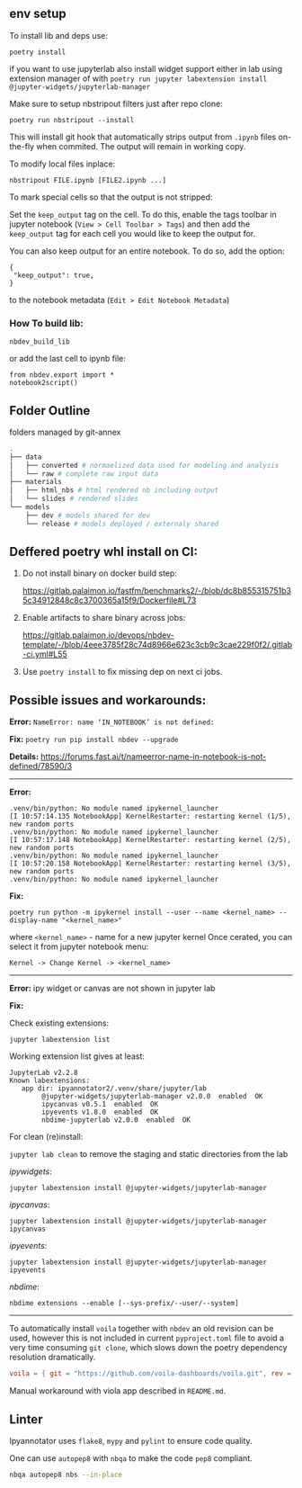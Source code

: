 ## env setup


To install lib and deps use:

`poetry install`

if you want to use jupyterlab also install widget support either in lab
using extension manager of with
`poetry run jupyter labextension install @jupyter-widgets/jupyterlab-manager`

Make sure to setup nbstripout filters just after repo clone:
 
```
poetry run nbstripout --install
```

This will install git hook that automatically strips output from `.ipynb` files
on-the-fly when commited. The output will remain in working copy.

To modify local files inplace: 

```
nbstripout FILE.ipynb [FILE2.ipynb ...]
```

To mark special cells so that the output is not stripped:

Set the `keep_output` tag on the cell. 
To do this, enable the tags toolbar in jupyter notebook (`View > Cell Toolbar > Tags`) and then add the `keep_output` tag for each cell you would like to keep the output for.

You can also keep output for an entire notebook. 
To do so, add the option:
 ```
{
  "keep_output": true,
}
```

to the notebook metadata (`Edit > Edit Notebook Metadata`) 

### How To build lib:

```
nbdev_build_lib
```

or add the last cell to ipynb file:

```
from nbdev.export import *
notebook2script()
```

## Folder Outline


folders managed by git-annex

```bash
.
├── data
│   ├── converted # normaelized data used for modeling and analysis
│   └── raw # complete raw input data
├── materials
│   ├── html_nbs # html rendered nb including output
│   └── slides # rendered slides
└── models
    ├── dev # models shared for dev
    └── release # models deployed / externaly shared
```


## Deffered poetry whl install on CI:

1. Do not install binary on docker build step:  

    https://gitlab.palaimon.io/fastfm/benchmarks2/-/blob/dc8b855315751b35c34912848c8c3700365a15f9/Dockerfile#L73

2. Enable artifacts to share binary across jobs:

    https://gitlab.palaimon.io/devops/nbdev-template/-/blob/4eee3785f28c74d8966e623c3cb9c3cae229f0f2/.gitlab-ci.yml#L55

3. Use `poetry install` to fix missing dep on next ci jobs.

## Possible issues and workarounds:

**Error:**
`NameError: name ‘IN_NOTEBOOK’ is not defined:`

**Fix:**
`poetry run pip install nbdev --upgrade` 

**Details:** https://forums.fast.ai/t/nameerror-name-in-notebook-is-not-defined/78590/3

<HR>

**Error:**
```
.venv/bin/python: No module named ipykernel_launcher
[I 10:57:14.135 NotebookApp] KernelRestarter: restarting kernel (1/5), new random ports
.venv/bin/python: No module named ipykernel_launcher
[I 10:57:17.148 NotebookApp] KernelRestarter: restarting kernel (2/5), new random ports
.venv/bin/python: No module named ipykernel_launcher
[I 10:57:20.158 NotebookApp] KernelRestarter: restarting kernel (3/5), new random ports
.venv/bin/python: No module named ipykernel_launcher

```
**Fix:**

`poetry run python -m ipykernel install --user --name <kernel_name> --display-name "<kernel_name>"`

where `<kernel_name>` - name for a new jupyter kernel
Once cerated, you can select it from jupyter notebook menu:

`Kernel -> Change Kernel -> <kernel_name>`
 
 <HR>
 
**Error:**  ipy widget or canvas are not shown in jupyter lab
 
 
**Fix:** 

Check existing extensions:

 ```jupyter labextension list```
 
Working extension list gives at least:

```
JupyterLab v2.2.8
Known labextensions:
   app dir: ipyannotator2/.venv/share/jupyter/lab
        @jupyter-widgets/jupyterlab-manager v2.0.0  enabled  OK
        ipycanvas v0.5.1  enabled  OK
        ipyevents v1.8.0  enabled  OK
        nbdime-jupyterlab v2.0.0  enabled  OK
```

For clean (re)install:

`jupyter lab clean` to remove the staging and static directories from the lab 

 _ipywidgets_:
 
 `jupyter labextension install @jupyter-widgets/jupyterlab-manager`
 
 _ipycanvas_:
 
 `jupyter labextension install @jupyter-widgets/jupyterlab-manager ipycanvas`
 
 _ipyevents_:
 
 `jupyter labextension install @jupyter-widgets/jupyterlab-manager ipyevents`
 
 _nbdime_:
 
 `nbdime extensions --enable [--sys-prefix/--user/--system]`
 
 <HR>

To automatically install `voila` together with `nbdev` an old revision can be used, however this is not included in current `pyproject.toml` file to avoid a very time consuming `git clone`, which slows down the poetry dependency resolution dramatically.

```toml
voila = { git = "https://github.com/voila-dashboards/voila.git", rev = "e23fcca926584a5aa837c3354804aa2d761edda3" }
```

Manual workaround with viola app described in `README.md`.

## Linter

Ipyannotator uses `flake8`, `mypy` and `pylint` to ensure code quality.

One can use `autopep8` with `nbqa` to make the code `pep8` compliant.

```bash
nbqa autopep8 nbs --in-place 
```
